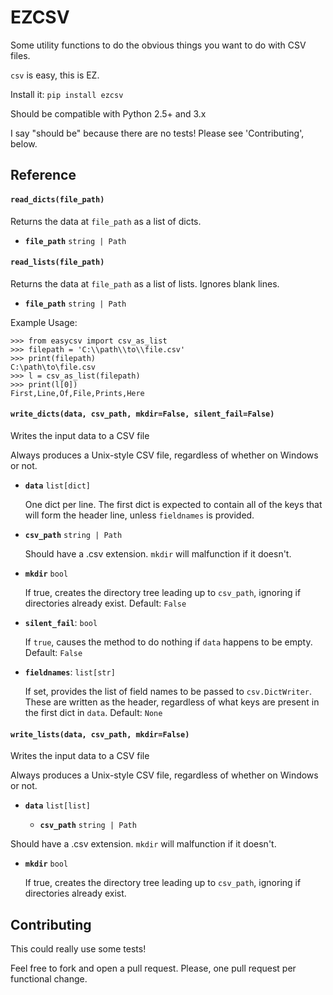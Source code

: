 # EZCSV

Some utility functions to do the obvious things you want to do with CSV files.

`csv` is easy, this is EZ.

Install it: `pip install ezcsv`

Should be compatible with Python 2.5+ and 3.x

I say "should be" because there are no tests! Please see 'Contributing', below.


## Reference

#### `read_dicts(file_path)`

Returns the data at `file_path` as a list of dicts.

- **`file_path`** `string | Path`

#### `read_lists(file_path)`

Returns the data at `file_path` as a list of lists. Ignores blank lines.

- **`file_path`** `string | Path`
   
Example Usage:
```
>>> from easycsv import csv_as_list
>>> filepath = 'C:\\path\\to\\file.csv'
>>> print(filepath)
C:\path\to\file.csv
>>> l = csv_as_list(filepath)
>>> print(l[0])
First,Line,Of,File,Prints,Here
```

#### `write_dicts(data, csv_path, mkdir=False, silent_fail=False)`

Writes the input data to a CSV file

Always produces a Unix-style CSV file, regardless of whether on
Windows or not.

- **`data`** `list[dict]`

   One dict per line. The first dict is expected to contain all of the
keys that will form the header line, unless `fieldnames` is provided.
- **`csv_path`** `string | Path`

   Should have a .csv extension. `mkdir` will malfunction if it doesn't.
- **`mkdir`** `bool`

   If true, creates the directory tree leading up to `csv_path`, ignoring
if directories already exist. Default: `False`
- **`silent_fail`**: `bool`

    If `true`, causes the method to do nothing if `data` happens
to be empty. Default: `False`
- **`fieldnames`**: `list[str]`

    If set, provides the list of field names to be passed to `csv.DictWriter`.
These are written as the header, regardless of what keys are present in
the first dict in `data`. Default: `None`
    

#### `write_lists(data, csv_path, mkdir=False)`

Writes the input data to a CSV file

Always produces a Unix-style CSV file, regardless of whether on
Windows or not.

- **`data`** `list[list]`

   - **`csv_path`** `string | Path`

Should have a .csv extension. `mkdir` will malfunction if it doesn't.
- **`mkdir`** `bool`

   If true, creates the directory tree leading up to `csv_path`, ignoring
if directories already exist.


## Contributing

This could really use some tests!

Feel free to fork and open a pull request. Please, one pull request per
functional change.

